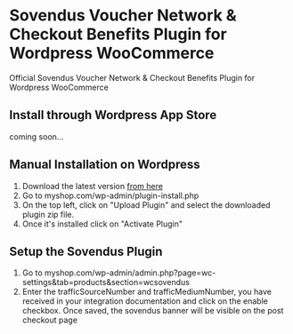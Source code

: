 # Sovendus Voucher Network & Checkout Benefits Plugin for Wordpress WooCommerce
Official Sovendus Voucher Network & Checkout Benefits Plugin for Wordpress WooCommerce

## Install through Wordpress App Store
coming soon...
## Manual Installation on Wordpress

1. Download the latest version [from here](https://raw.githubusercontent.com/Sovendus-GmbH/Sovendus-Wordpress-WooCommerce-Voucher-Network-and-Checkout-Benefits-Plugin/main/releases/sovendus-shopware-voucher-network-latest.zip)
2. Go to myshop.com/wp-admin/plugin-install.php
3. On the top left, click on "Upload Plugin" and select the downloaded plugin zip file.
4. Once it's installed  click on "Activate Plugin"


## Setup the Sovendus Plugin

1. Go to myshop.com/wp-admin/admin.php?page=wc-settings&tab=products&section=wcsovendus
2. Enter the trafficSourceNumber and trafficMediumNumber, you have received in your integration documentation and click on the enable checkbox. Once saved, the sovendus banner will be visible on the post checkout page